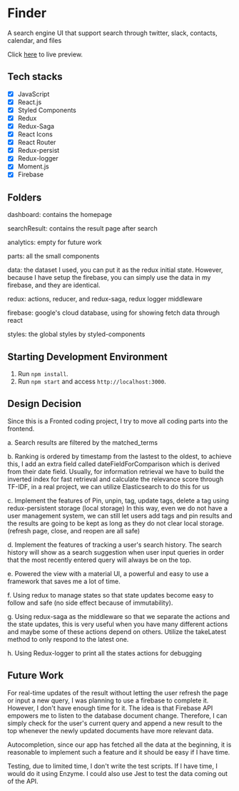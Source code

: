 <h1>Finder</h1>
<p> A search engine UI that support search through twitter, slack, contacts, calendar, and files</p>
<p>Click <a href="https://acme-search-29fb2.web.app">here</a> to live preview.</p>

## Tech stacks

- [x] JavaScript
- [x] React.js
- [x] Styled Components
- [x] Redux
- [x] Redux-Saga
- [x] React Icons
- [x] React Router
- [x] Redux-persist
- [x] Redux-logger
- [x] Moment.js
- [x] Firebase

## Folders
dashboard: contains the homepage

searchResult: contains the result page after search

analytics: empty for future work

parts: all the small components

data: the dataset I used, you can put it as the redux initial state.
        However, because I have setup the firebase, 
        you can simply use the data in my firebase, and they are identical.

redux: actions, reducer, and redux-saga, redux logger middleware

firebase: google's cloud database, using for showing fetch data through react

styles: the global styles by styled-components


## Starting Development Environment

1. Run `npm install`.<br />
2. Run `npm start` and access `http://localhost:3000`.<br />

## Design Decision

Since this is a Fronted coding project, I try to move all coding parts into the frontend.

a. Search results are filtered by the matched_terms

b. Ranking is ordered by timestamp from the lastest to the oldest, to achieve this, I add an extra field called dateFieldForComparison
which is derived from their date field. Usually, for information retrieval we have to build the inverted index for fast
retrieval and calculate the relevance score through TF-IDF, in a real project, we can utilize Elasticsearch to do
this for us

c. Implement the features of Pin, unpin, tag, update tags, delete a tag using redux-persistent storage (local storage)
In this way, even we do not have a user management system, we can still let users add tags and pin results and the
results are going to be kept as long as they do not clear local storage. (refresh page, close, and reopen are all safe)

d. Implement the features of tracking a user's search history. The search history will show as a search suggestion when user input
queries in order that the most recently entered query will always be on the top.

e. Powered the view with a material UI, a powerful and easy to use a framework that saves me a lot of time.

f. Using redux to manage states so that state updates become easy to follow and safe (no side effect because of immutability).

g. Using redux-saga as the middleware so that we separate the actions and the state updates, this is very useful when
you have many different actions and maybe some of these actions depend on others. Utilize the takeLatest method
to only respond to the latest one.

h. Using Redux-logger to print all the states actions for debugging


## Future Work
For real-time updates of the result without letting the user refresh the page or input a new query, I was planning to use a firebase to complete it. However, I don't have enough time for it. The idea is that
Firebase API empowers me to listen to the database document change. Therefore, I can simply check for the user's
current query and append a new result to the top whenever the newly updated documents
have more relevant data.

Autocompletion, since our app has fetched all the data at the beginning, it is reasonable to implement such a feature and
it should be easy if I have time.

Testing, due to limited time, I don't write the test scripts. If I have time, I would do it using Enzyme.
I could also use Jest to test the data coming out of the API.

